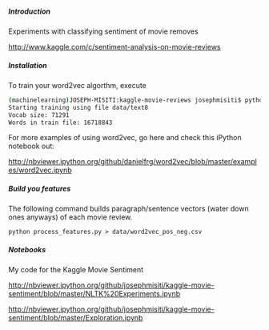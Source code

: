 ##### Introduction

Experiments with classifying sentiment of movie removes

http://www.kaggle.com/c/sentiment-analysis-on-movie-reviews

##### Installation

To train your word2vec algorthm, execute

```bash
(machinelearning)JOSEPH-MISITI:kaggle-movie-reviews josephmisiti$ python train_word2vec.py
Starting training using file data/text8
Vocab size: 71291
Words in train file: 16718843

```

For more examples of using word2vec, go here and check this iPython notebook out:

http://nbviewer.ipython.org/github/danielfrg/word2vec/blob/master/examples/word2vec.ipynb

##### Build you features

The following command builds paragraph/sentence vectors (water down ones anyways) of each 
movie review.

```
python process_features.py > data/word2vec_pos_neg.csv
```

##### Notebooks

My code for the Kaggle Movie Sentiment

http://nbviewer.ipython.org/github/josephmisiti/kaggle-movie-sentiment/blob/master/NLTK%20Experiments.ipynb

http://nbviewer.ipython.org/github/josephmisiti/kaggle-movie-sentiment/blob/master/Exploration.ipynb